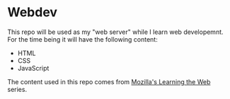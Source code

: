 # Webdev

This repo will be used as my "web server" while I learn  web developemnt. For the time being it will have the following content:

  - HTML
  - CSS
  - JavaScript

The content used in this repo comes from [Mozilla's Learning the Web][moz] series.

[//]: # (Referance links)
[moz]: <https://developer.mozilla.org/en-US/Learn/Getting_started_with_the_web>

